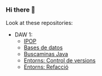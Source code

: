### Hi there 👋
Look at these repositories:
- DAW 1:
  - [IPOP](https://github.com/mhornos/daw-ipop)
  - [Bases de datos](https://github.com/mhornos/DAW1-BD)
  - [Buscaminas Java](https://github.com/mhornos/Buscaminas)
  - [Entorns: Control de versions](https://github.com/mhornos/Entorns_Git)
  - [Entorns: Refacció](https://github.com/mhornos/Refaccio_mhornos)
<!--
**mhornos/mhornos** is a ✨ _special_ ✨ repository because its `README.md` (this file) appears on your GitHub profile.

Here are some ideas to get you started:

- 🔭 I’m currently working on ...
- 🌱 I’m currently learning ...
- 👯 I’m looking to collaborate on ...
- 🤔 I’m looking for help with ...
- 💬 Ask me about ...
- 📫 How to reach me: ...
- 😄 Pronouns: ...
- ⚡ Fun fact: ...
-->
